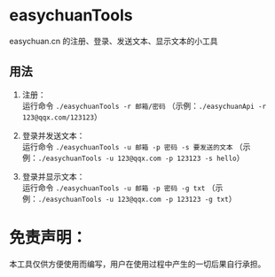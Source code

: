 # easychuanTools
easychuan.cn 的注册、登录、发送文本、显示文本的小工具

## 用法
1. 注册：   
   运行命令 `./easychuanTools -r 邮箱/密码` （示例：`./easychuanApi -r 123@qqx.com/123123`）

2. 登录并发送文本：   
   运行命令 `./easychuanTools -u 邮箱 -p 密码 -s 要发送的文本` （示例：`./easychuanTools -u 123@qqx.com -p 123123 -s hello`）

3. 登录并显示文本：   
   运行命令 `./easychuanTools -u 邮箱 -p 密码 -g txt` （示例：`./easychuanTools -u 123@qqx.com -p 123123 -g txt`）
# 免责声明：
本工具仅供方便使用而编写，用户在使​​用过程中产生的一切后果自行承担。
